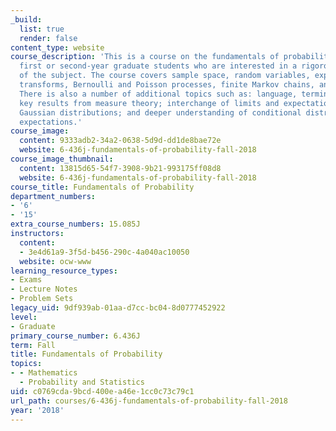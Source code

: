 ```yaml
---
_build:
  list: true
  render: false
content_type: website
course_description: 'This is a course on the fundamentals of probability geared towards
  first or second-year graduate students who are interested in a rigorous development
  of the subject. The course covers sample space, random variables, expectations,
  transforms, Bernoulli and Poisson processes, finite Markov chains, and limit theorems.
  There is also a number of additional topics such as: language, terminology, and
  key results from measure theory; interchange of limits and expectations; multivariate
  Gaussian distributions; and deeper understanding of conditional distributions and
  expectations.'
course_image:
  content: 9333adb2-34a2-0638-5d9d-dd1de8bae72e
  website: 6-436j-fundamentals-of-probability-fall-2018
course_image_thumbnail:
  content: 13815d65-54f7-3908-9b21-993175ff08d8
  website: 6-436j-fundamentals-of-probability-fall-2018
course_title: Fundamentals of Probability
department_numbers:
- '6'
- '15'
extra_course_numbers: 15.085J
instructors:
  content:
  - 3e4d61a9-3f5d-b456-290c-4a040ac10050
  website: ocw-www
learning_resource_types:
- Exams
- Lecture Notes
- Problem Sets
legacy_uid: 9df939ab-01aa-d7cc-bc04-8d0777452922
level:
- Graduate
primary_course_number: 6.436J
term: Fall
title: Fundamentals of Probability
topics:
- - Mathematics
  - Probability and Statistics
uid: c0769cda-9bcd-400e-a46e-1cc0c73c79c1
url_path: courses/6-436j-fundamentals-of-probability-fall-2018
year: '2018'
---
```

